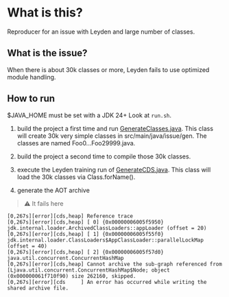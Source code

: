 # What is this?

Reproducer for an issue with Leyden and large number of classes.

## What is the issue?

When there is about 30k classes or more, Leyden fails to use optimized module handling.

## How to run

$JAVA_HOME must be set with a JDK 24+
Look at `run.sh`.
1. build the project a first time and run [GenerateClasses.java](src/main/java/issue/GenerateClasses.java).
This class will create 30k very simple classes in src/main/java/issue/gen. The classes are named Foo0...Foo29999.java.

2. build the project a second time to compile those 30k classes.

3. execute the Leyden training run of [GenerateCDS.java](src/main/java/issue/GenerateCDS.java).
This class will load the 30k classes via Class.forName().

4. generate the AOT archive
> :warning: It fails here
```
[0,267s][error][cds,heap] Reference trace
[0,267s][error][cds,heap] [ 0] {0x00000006005f5950} jdk.internal.loader.ArchivedClassLoaders::appLoader (offset = 20)
[0,267s][error][cds,heap] [ 1] {0x00000006005f55f0} jdk.internal.loader.ClassLoaders$AppClassLoader::parallelLockMap (offset = 40)
[0,267s][error][cds,heap] [ 2] {0x00000006005f57d0} java.util.concurrent.ConcurrentHashMap
[0,267s][error][cds,heap] Cannot archive the sub-graph referenced from [Ljava.util.concurrent.ConcurrentHashMap$Node; object (0x000000061f710f90) size 262160, skipped.
[0,267s][error][cds     ] An error has occurred while writing the shared archive file.
```
